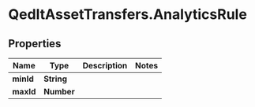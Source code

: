 # QedItAssetTransfers.AnalyticsRule

## Properties
Name | Type | Description | Notes
------------ | ------------- | ------------- | -------------
**minId** | **String** |  | 
**maxId** | **Number** |  | 


